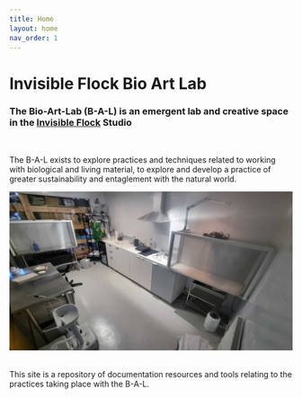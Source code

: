 ```yaml
---
title: Home
layout: home
nav_order: 1
---
```

# Invisible Flock Bio Art Lab

### The Bio-Art-Lab (B-A-L) is an emergent lab and creative space in the [Invisible Flock](https://invisibleflock.com) Studio
<br>

The B-A-L exists to explore practices and techniques related to working with biological and living material, to explore and develop a practice of greater sustainability and entaglement with the natural world.


<img src="images/labWide.jpg" >
<br>
<br>

This site is a repository of documentation resources and tools relating to the practices taking place with the B-A-L.